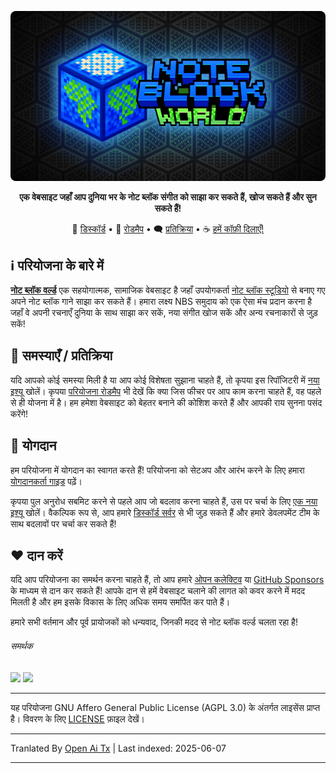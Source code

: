 <p align="center">
  <a href="https://noteblock.world">
    <img src="https://raw.githubusercontent.com/OpenNBS/NoteBlockWorld/main/img/header.png" alt="Note Block World header" />
  </a>
</p>

<p align="center">
  <strong>
    एक वेबसाइट जहाँ आप दुनिया भर के नोट ब्लॉक संगीत को साझा कर सकते हैं, खोज सकते हैं और सुन सकते हैं!
  </strong>
</p>

<p align="center">
  👥 <a href="https://discord.gg/note-block-world-608692895179997252">डिस्कॉर्ड</a> • 
  📆 <a href="https://github.com/orgs/OpenNBS/projects/4">रोडमैप</a> • 
  🗨 <a href="https://github.com/OpenNBS/NoteBlockWorld/issues/new/choose">प्रतिक्रिया</a> • 
  ☕ <a href="https://opencollective.com/opennbs/donate">हमें कॉफ़ी दिलाएँ!</a>
</p>

## ℹ परियोजना के बारे में

[**नोट ब्लॉक वर्ल्ड**](https://noteblock.world/) एक सहयोगात्मक, सामाजिक वेबसाइट है जहाँ उपयोगकर्ता [नोट ब्लॉक स्टूडियो](https://noteblock.studio/) से बनाए गए अपने नोट ब्लॉक गाने साझा कर सकते हैं। हमारा लक्ष्य NBS समुदाय को एक ऐसा मंच प्रदान करना है जहाँ वे अपनी रचनाएँ दुनिया के साथ साझा कर सकें, नया संगीत खोज सकें और अन्य रचनाकारों से जुड़ सकें!

## 💬 समस्याएँ / प्रतिक्रिया

यदि आपको कोई समस्या मिली है या आप कोई विशेषता सुझाना चाहते हैं, तो कृपया इस रिपॉजिटरी में [नया इश्यू](/issues/new/choose) खोलें। कृपया [परियोजना रोडमैप](https://github.com/orgs/OpenNBS/projects/4) भी देखें कि क्या जिस फीचर पर आप काम करना चाहते हैं, वह पहले से ही योजना में है। हम हमेशा वेबसाइट को बेहतर बनाने की कोशिश करते हैं और आपकी राय सुनना पसंद करेंगे!

## 🔧 योगदान

हम परियोजना में योगदान का स्वागत करते हैं! परियोजना को सेटअप और आरंभ करने के लिए हमारा [योगदानकर्ता गाइड](https://raw.githubusercontent.com/OpenNBS/NoteBlockWorld/main/CONTRIBUTING.md) पढ़ें।

कृपया पुल अनुरोध सबमिट करने से पहले आप जो बदलाव करना चाहते हैं, उस पर चर्चा के लिए [एक नया इश्यू](/issues/new/choose) खोलें। वैकल्पिक रूप से, आप हमारे [डिस्कॉर्ड सर्वर](https://discord.gg/note-block-world-608692895179997252) से भी जुड़ सकते हैं और हमारे डेवलपमेंट टीम के साथ बदलावों पर चर्चा कर सकते हैं!

## ❤ दान करें

यदि आप परियोजना का समर्थन करना चाहते हैं, तो आप हमारे [ओपन कलेक्टिव](https://opencollective.com/opennbs/donate) या [GitHub Sponsors](https://github.com/sponsors/OpenNBS) के माध्यम से दान कर सकते हैं! आपके दान से हमें वेबसाइट चलाने की लागत को कवर करने में मदद मिलती है और हम इसके विकास के लिए अधिक समय समर्पित कर पाते हैं।

हमारे सभी वर्तमान और पूर्व प्रायोजकों को धन्यवाद, जिनकी मदद से नोट ब्लॉक वर्ल्ड चलता रहा है!

###### समर्थक

<img src="https://opencollective.com/opennbs/backers.svg" height="48px"/>
<img src="https://opencollective.com/opennbs/sponsors.svg" height="48px"/>

---

यह परियोजना GNU Affero General Public License (AGPL 3.0) के अंतर्गत लाइसेंस प्राप्त है। विवरण के लिए [LICENSE](https://raw.githubusercontent.com/OpenNBS/NoteBlockWorld/main/LICENSE) फ़ाइल देखें।


---


Tranlated By [Open Ai Tx](https://github.com/OpenAiTx/OpenAiTx) | Last indexed: 2025-06-07


---